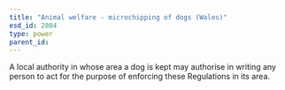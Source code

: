 ```yaml
---
title: "Animal welfare - microchipping of dogs (Wales)"
esd_id: 2804
type: power
parent_id:  
---
```


A local authority in whose area a dog is kept may authorise in writing any person to act for the purpose of enforcing these Regulations in its area.

